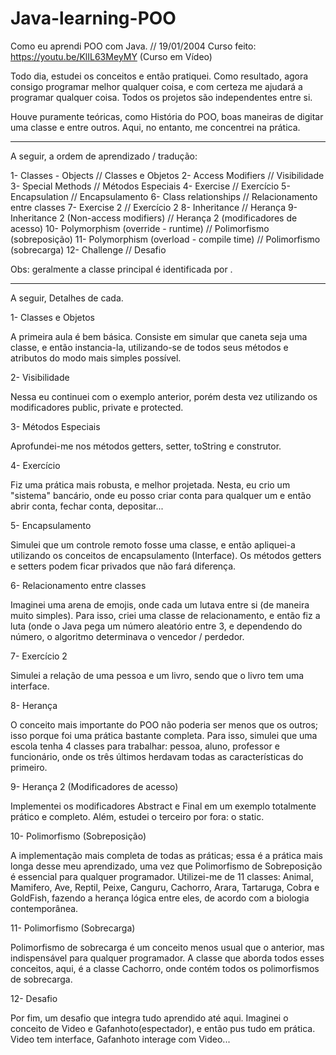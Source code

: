 # Java-learning-POO   
Como eu aprendi POO com Java.     //          19/01/2004
Curso feito: https://youtu.be/KlIL63MeyMY (Curso em Vídeo)     

Todo dia, estudei os conceitos e então pratiquei. Como resultado, 
agora consigo programar melhor qualquer coisa, e com certeza me ajudará 
a programar qualquer coisa. Todos os projetos são independentes entre si.

Houve puramente teóricas, como História do POO, boas maneiras de digitar uma
classe e entre outros. Aqui, no entanto, me concentrei na prática.

---------------------------------------------------------------------------------

A seguir, a ordem de aprendizado / tradução:

1- Classes - Objects                       // Classes e Objetos
2- Access Modifiers                        // Visibilidade
3- Special Methods                         // Métodos Especiais
4- Exercise                                // Exercício
5- Encapsulation                           // Encapsulamento
6- Class relationships                     // Relacionamento entre classes
7- Exercise 2                              // Exercício 2
8- Inheritance                             // Herança
9- Inheritance 2 (Non-access modifiers)    // Herança 2 (modificadores de acesso)
10- Polymorphism (override - runtime)      // Polimorfismo (sobreposição)
11- Polymorphism (overload - compile time) // Polimorfismo (sobrecarga)
12- Challenge                              // Desafio

Obs: geralmente a classe principal é identificada por <aulaX>.

---------------------------------------------------------------------------------

A seguir, Detalhes de cada.

1- Classes e Objetos

A primeira aula é bem básica. Consiste em simular que caneta seja uma classe, e 
então instancia-la, utilizando-se de todos seus métodos e atributos do modo mais 
simples possível.



2- Visibilidade

Nessa eu continuei com o exemplo anterior, porém desta vez 
utilizando os modificadores public, private e protected.



3- Métodos Especiais

Aprofundei-me nos métodos getters, setter, toString e construtor.



4- Exercício

Fiz uma prática mais robusta, e melhor projetada. Nesta, eu crio um "sistema"
bancário, onde eu posso criar conta para qualquer um e então abrir conta, 
fechar conta, depositar...


5- Encapsulamento

Simulei que um controle remoto fosse uma classe, e então apliquei-a utilizando 
os conceitos de encapsulamento (Interface). Os métodos getters e setters podem 
ficar privados que não fará diferença.



6- Relacionamento entre classes

Imaginei uma arena de emojis, onde cada um lutava entre si (de maneira muito
simples). Para isso, criei uma classe de relacionamento, e então fiz a luta 
(onde o Java pega um número aleatório entre 3, e dependendo do número, o 
algoritmo determinava o vencedor / perdedor.



7- Exercício 2

Simulei a relação de uma pessoa e um livro, sendo que o livro tem uma interface. 



8- Herança

O conceito mais importante do POO não poderia ser menos que os outros; isso porque
foi uma prática bastante completa. Para isso, simulei que uma escola tenha 4 classes
para trabalhar: pessoa, aluno, professor e funcionário, onde os três últimos herdavam
todas as características do primeiro.



9- Herança 2 (Modificadores de acesso)

Implementei os modificadores Abstract e Final em um exemplo totalmente prático e 
completo. Além, estudei o terceiro por fora: o static.



10- Polimorfismo (Sobreposição)

A implementação mais completa de todas as práticas; essa é a prática mais longa
desse meu aprendizado, uma vez que Polimorfismo de Sobreposição é essencial para
qualquer programador. 
Utilizei-me de 11 classes: Animal, Mamifero, Ave, Reptil, Peixe, Canguru, Cachorro,
Arara, Tartaruga, Cobra e GoldFish, fazendo a herança lógica entre eles, de acordo 
com a biologia contemporânea.



11- Polimorfismo (Sobrecarga)

Polimorfismo de sobrecarga é um conceito menos usual que o anterior, mas indispensável
para qualquer programador. A classe que aborda todos esses conceitos, aqui, é a classe
Cachorro, onde contém todos os polimorfismos de sobrecarga.



12- Desafio

Por fim, um desafio que integra tudo aprendido até aqui. Imaginei o conceito de Video
e Gafanhoto(espectador), e então pus tudo em prática. Video tem interface, Gafanhoto 
interage com Video...

